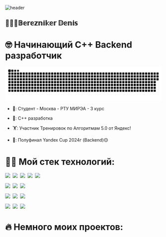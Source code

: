 ![header](https://capsule-render.vercel.app/api?type=waving&color=gradient&height=256&section=header&text=Hello%20World!&fontSize=75&animation=fadeIn&fontAlignY=38&desc=Welcome%20to%20my%20GitHub%20profile!%20Put%20stars,%20fork%20and%20contribute!&descAlignY=51&descAlign=62)

## 🙋🏻‍♂️𝔹𝕖𝕣𝕖𝕫𝕟𝕚𝕜𝕖𝕣 𝔻𝕖𝕟𝕚𝕤

# 🤓 Начинающий С++ Backend разработчик

<p align="center">
 <img width="600" src="github-snake.svg" alt="snake"/>
</p>

- 🔭: Студент - Москва - РТУ МИРЭА - 3 курс

- 👾: С++ разработка

- 🏋️: Участник Тренировок по Алгоритмам 5.0 от Яндекс!

- 🥸: Полуфинал Yandex Cup 2024г (Backend)🟡

# 💪🏻 Мой стек технологий:
<img src="https://cdn.jsdelivr.net/gh/devicons/devicon@latest/icons/cplusplus/cplusplus-original.svg" weight = "40" height = "40"/>&nbsp;
<img src="https://cdn.jsdelivr.net/gh/devicons/devicon@latest/icons/qt/qt-original.svg" weight = "40" height = "40"/>&nbsp;
<img src="https://cdn.jsdelivr.net/gh/devicons/devicon@latest/icons/vscode/vscode-original-wordmark.svg" weight = "40" height = "40"/>&nbsp;
<img src="https://cdn.jsdelivr.net/gh/devicons/devicon@latest/icons/git/git-original-wordmark.svg" weight = "40" height = "40"/>&nbsp;
<img src="https://cdn.jsdelivr.net/gh/devicons/devicon@latest/icons/linux/linux-original.svg" weight = "40" height = "40"/>&nbsp;

<img src="https://cdn.jsdelivr.net/gh/devicons/devicon@latest/icons/postgresql/postgresql-original-wordmark.svg" weight = "40" height = "40"/>&nbsp;
<img src="https://cdn.jsdelivr.net/gh/devicons/devicon@latest/icons/mysql/mysql-original-wordmark.svg" weight = "40" height = "40"/>&nbsp;
<img src="https://cdn.jsdelivr.net/gh/devicons/devicon@latest/icons/dbeaver/dbeaver-original.svg" weight = "40" height = "40"/>&nbsp;

<img src="https://cdn.jsdelivr.net/gh/devicons/devicon@latest/icons/python/python-original-wordmark.svg" weight = "40" height = "40"/>&nbsp;
<img src="https://cdn.jsdelivr.net/gh/devicons/devicon@latest/icons/pycharm/pycharm-original.svg" weight = "40" height = "40"/>&nbsp;
<img src="https://cdn.jsdelivr.net/gh/devicons/devicon@latest/icons/jupyter/jupyter-original-wordmark.svg" weight = "40" height = "40"/>&nbsp;

<img src="https://cdn.jsdelivr.net/gh/devicons/devicon@latest/icons/html5/html5-original-wordmark.svg" weight = "40" height = "40"/>&nbsp;
<img src="https://cdn.jsdelivr.net/gh/devicons/devicon@latest/icons/css3/css3-original-wordmark.svg" weight = "40" height = "40"/>&nbsp;
<img src="https://cdn.jsdelivr.net/gh/devicons/devicon@latest/icons/javascript/javascript-original.svg" weight = "40" height = "40"/>&nbsp;

# 🔥 Немного моих проектов:
